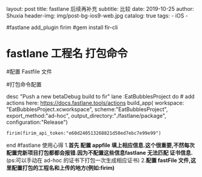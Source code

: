 layout:     post
title:      fastlane 后续再补充
subtitle:   比较
date:       2019-10-25
author:     Shuxia
header-img: img/post-bg-ios9-web.jpg
catalog: true
tags:
    - iOS -

#fastlane add_plugin firim
#gem install fir-cli

# fastlane 工程名 打包命令
#配置 Fastfile 文件

#打包命令配置

 desc "Push a new betaDebug build to fir"
  lane :EatBubblesProject do
    # add actions here: https://docs.fastlane.tools/actions
    build_app(
            workspace: "EatBubblesProject.xcworkspace",
            scheme:"EatBubblesProject",
            export_method:"ad-hoc",
            output_directory:"./fastlane/package",
            configuration:"Release")

    firim(firim_api_token:"e60d240513268821d50ed7ebc7e99e99")
  end
#fastlane 使用心得
1.**首先 配置 appfile 填上相应信息.这个很重要,不然每次配置完新项目打包都都会报错.因为不配置这些信息fastlane 无法匹配 证书信息.**(ps:可以手动在 ad-hoc 的证书下打包一次生成相应证书)
2.**配置 fastFile 文件,这里配置打包的工程名和上传的地方(例如:firim)**
